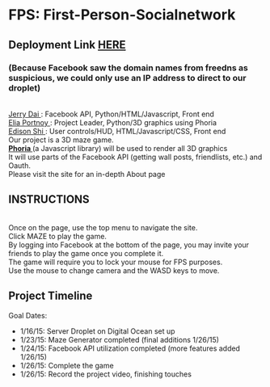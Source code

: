 <h1> FPS: First-Person-Socialnetwork </h1>
<h2> Deployment Link <a href="104.236.15.26"> HERE </a>
<h3> (Because Facebook saw the domain names from freedns as suspicious, we could only use an IP address to direct to our droplet) </h3>
<br>
<a href="https://github.com/jdai315"> Jerry Dai </a> : Facebook API, Python/HTML/Javascript, Front end
<br>
<a href="https://github.com/artofelia"> Elia Portnoy </a> : Project Leader, Python/3D graphics using Phoria
<br>
<a href="https://github.com/kig12345"> Edison Shi </a> : User controls/HUD, HTML/Javascript/CSS, Front end
<br>
Our project is a 3D maze game.
<br>
<a href=http://www.kevs3d.co.uk/dev/phoria/"> <b> Phoria </b> </a> (a Javascript library) will be used to render all 3D graphics
<br>
It will use parts of the Facebook API (getting wall posts, friendlists, etc.) and Oauth.
<br>
Please visit the site for an in-depth About page
<br>
<h2> INSTRUCTIONS </h2>
<br>
Once on the page, use the top menu to navigate the site.
</br>
Click MAZE to play the game.
<br>
By logging into Facebook at the bottom of the page, you may invite your friends to play the game once you complete it.
<br>
The game will require you to lock your mouse for FPS purposes.
<br>
Use the mouse to change camera and the WASD keys to move.
<br>
<h2> Project Timeline </h2>
Goal Dates:
<br>
<ul>
<li> 1/16/15: Server Droplet on Digital Ocean set up </li>
<li> 1/23/15: Maze Generator completed (final additions 1/26/15) </li>
<li> 1/24/15: Facebook API utilization completed (more features added 1/26/15) </li>
<li> 1/26/15: Complete the game </li>
<li> 1/26/15: Record the project video, finishing touches</li>
</ul>

